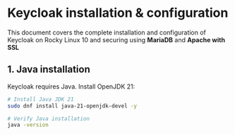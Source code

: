 # Keycloak installation & configuration

This document covers the complete installation and configuration of Keycloak on Rocky Linux 10 and securing using **MariaDB** and **Apache with SSL**

## 1. Java installation

Keycloak requires Java. Install OpenJDK 21:

```bash
# Install Java JDK 21
sudo dnf install java-21-openjdk-devel -y

# Verify Java installation
java -version
